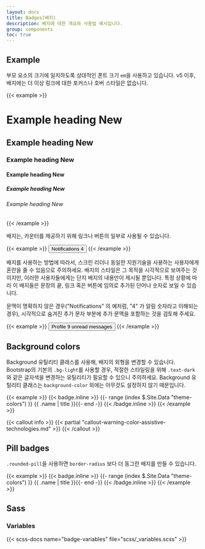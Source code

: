 ```yaml
---
layout: docs
title: Badges(배지)
description: 배지에 대한 개요와 사용법 예시입니다.
group: components
toc: true
---
```


## Example

부모 요소의 크기에 일치하도록 상대적인 폰트 크기 `em`을 사용하고 있습니다. v5 이후, 배지에는 더 이상 링크에 대한 포커스나 호버 스타일은 없습니다.

{{< example >}}
<h1>Example heading <span class="badge bg-secondary">New</span></h1>
<h2>Example heading <span class="badge bg-secondary">New</span></h2>
<h3>Example heading <span class="badge bg-secondary">New</span></h3>
<h4>Example heading <span class="badge bg-secondary">New</span></h4>
<h5>Example heading <span class="badge bg-secondary">New</span></h5>
<h6>Example heading <span class="badge bg-secondary">New</span></h6>
{{< /example >}}

배지는, 카운터를 제공하기 위해 링크나 버튼의 일부로 사용될 수 있습니다.

{{< example >}}
<button type="button" class="btn btn-primary">
  Notifications <span class="badge bg-secondary">4</span>
</button>
{{< /example >}}

배지를 사용하는 방법에 따라서, 스크린 리더나 동일한 지원기술을 사용하는 사용자에게 혼란을 줄 수 있음으로 주의하세요. 배지의 스타일은 그 목적을 시각적으로 보여주는 것이지만, 이러한 사용자들에게는 단지 배지의 내용만이 제시될 뿐입니다. 특정 상황에 따라 이 배지들은 문장의 끝, 링크 혹은 버튼에 임의로 추가된 단어나 숫자로 보일 수 있습니다.

문맥이 명확하지 않은 경우("Notifications" 의 예처럼, "4" 가 알림 숫자라고 이해되는 경우), 시각적으로 숨겨진 추가 문자 부분에 추가 문맥을 포함하는 것을 검토해 주세요.

{{< example >}}
<button type="button" class="btn btn-primary">
  Profile <span class="badge bg-secondary">9</span>
  <span class="visually-hidden">unread messages</span>
</button>
{{< /example >}}

## Background colors

Background 유틸리티 클래스를 사용해, 배지의 외형을 변경할 수 있습니다. Bootstrap의 기본의 `.bg-light`를 사용할 경우, 적절한 스타일링을 위해 `.text-dark`와 같은 글자색을 변경하는 유틸리티가 필요할 수 있으니 주의하세요. Background 유틸리티 클래스는 `background-color` 외에는 아무것도 설정하지 않기 때문입니다.

{{< example >}}
{{< badge.inline >}}
{{- range (index $.Site.Data "theme-colors") }}
<span class="badge bg-{{ .name }}{{ with .contrast_color }} text-{{ . }}{{ end }}">{{ .name | title }}</span>{{- end -}}
{{< /badge.inline >}}
{{< /example >}}

{{< callout info >}}
{{< partial "callout-warning-color-assistive-technologies.md" >}}
{{< /callout >}}

## Pill badges

`.rounded-pill`을 사용하면 `border-radius` 보다 더 동그란 배지를 만들 수 있습니다.

{{< example >}}
{{< badge.inline >}}
{{- range (index $.Site.Data "theme-colors") }}
<span class="badge rounded-pill bg-{{ .name }}{{ with .contrast_color }} text-{{ . }}{{ end }}">{{ .name | title }}</span>{{- end -}}
{{< /badge.inline >}}
{{< /example >}}

## Sass

### Variables

{{< scss-docs name="badge-variables" file="scss/_variables.scss" >}}
